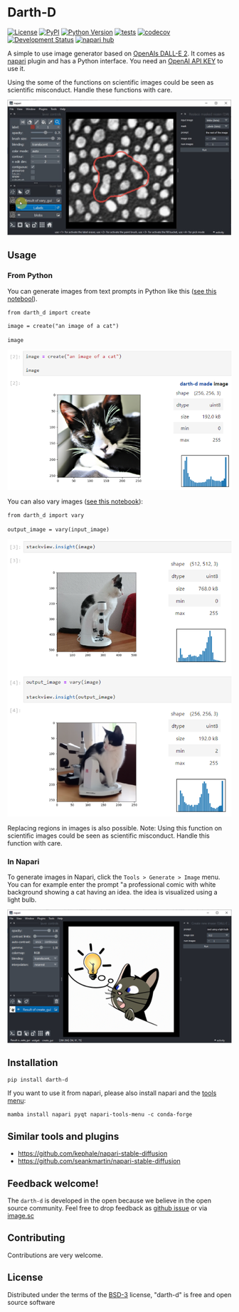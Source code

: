 # Darth-D
[![License](https://img.shields.io/pypi/l/darth-d.svg?color=green)](https://github.com/haesleinhuepf/darth-d/raw/main/LICENSE)
[![PyPI](https://img.shields.io/pypi/v/darth-d.svg?color=green)](https://pypi.org/project/darth-d)
[![Python Version](https://img.shields.io/pypi/pyversions/darth-d.svg?color=green)](https://python.org)
[![tests](https://github.com/haesleinhuepf/darth-d/workflows/tests/badge.svg)](https://github.com/haesleinhuepf/darth-d/actions)
[![codecov](https://codecov.io/gh/haesleinhuepf/darth-d/branch/master/graph/badge.svg)](https://codecov.io/gh/haesleinhuepf/darth-d)
[![Development Status](https://img.shields.io/pypi/status/darth-d.svg)](https://en.wikipedia.org/wiki/Software_release_life_cycle#Alpha)
[![napari hub](https://img.shields.io/endpoint?url=https://api.napari-hub.org/shields/darth-d)](https://napari-hub.org/plugins/darth-d)

A simple to use image generator based on [OpenAIs DALL-E 2](https://openai.com/dall-e-2).
It comes as [napari](https://napari.org/) plugin and has a Python interface. 
You need an [OpenAI API KEY](https://openai.com/blog/openai-api/) to use it.

Using the some of the functions on scientific images could be seen as scientific misconduct. Handle these functions with care.

![](https://github.com/haesleinhuepf/darth-d/raw/main/docs/images/replace_screencast.gif)

## Usage

### From Python

You can generate images from text prompts in Python like this ([see this notebool](https://github.com/haesleinhuepf/darth-d/blob/main/demo/demo_darth-d.ipynb)).

```
from darth_d import create
```

```
image = create("an image of a cat")

image
```

![](https://github.com/haesleinhuepf/darth-d/raw/main/docs/images/jupyter_screenshot.png)

You can also vary images ([see this notebook](https://github.com/haesleinhuepf/darth-d/blob/main/demo/demo_vary.ipynb)):
```
from darth_d import vary

output_image = vary(input_image)
```

![](https://github.com/haesleinhuepf/darth-d/raw/main/docs/images/vary_screenshot.png)

Replacing regions in images is also possible. Note: Using this function on scientific images could be seen as scientific misconduct. Handle this function with care.

### In Napari

To generate images in Napari, click the `Tools > Generate > Image` menu. You can for example enter the prompt
"a professional comic with white background showing a cat having an idea. the idea is visualized using a light bulb.

![](https://github.com/haesleinhuepf/darth-d/raw/main/docs/images/napari_screenshot.png)


## Installation

```
pip install darth-d
```

If you want to use it from napari, please also install napari and the [tools menu](https://github.com/haesleinhuepf/napari-tools-menu):

```
mamba install napari pyqt napari-tools-menu -c conda-forge
```

## Similar tools and plugins

* https://github.com/kephale/napari-stable-diffusion
* https://github.com/seankmartin/napari-stable-diffusion

## Feedback welcome!

The `darth-d` is developed in the open because we believe in the open source community. Feel free to drop feedback as [github issue](https://github.com/haesleinhuepf/darth-d) or via [image.sc](https://image.sc)

## Contributing

Contributions are very welcome. 

## License

Distributed under the terms of the [BSD-3] license,
"darth-d" is free and open source software

[BSD-3]: http://opensource.org/licenses/BSD-3-Clause


